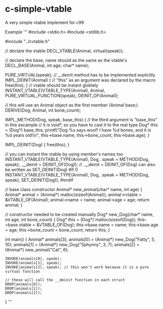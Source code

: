 # c-simple-vtable
A very simple vtable implement for c99

Example
'''
#include <stdio.h>
#include <stdlib.h>

#include "../cvtable.h"

// declare the vtable
DECL_VTABLE(Animal, virtual(speak));

// declare the base, name should as the same as the vtable's
DECL_BASE(Animal, int age; char* name);

PURE_VIRTUAL(speak);
// __deinit method has to be implemented explicitly
IMPL_DEINIT(Animal) {
	// "this" as an argument was declared by the macro
	free(this);
}
// vtable should be instant globlely
INSTANT_VTABLE(VTABLE_TYPE(Animal), Animal, PURE_VIRTUAL_FUNCTION(speak),
			   DEINIT_OF(Animal));

// this will use an Animal object as the first member (Animal base;)
DERIVE(Dog, Animal, int bone_count);

IMPL_METHOD(Dog, speak, base_this) {
	// the third argument is "base_this" in this excample
	// it is void*, so you have to cast it to the real type
	Dog* this = (Dog*) base_this;
	printf("Dog %s says woof! I have %d bones, and it is %d years old!\n",
		   this->base.name,
		   this->bone_count,
		   this->base.age);
}

IMPL_DEINIT(Dog) {
	free(this);
}

// you can instant the vtable by using member's names too
INSTANT_VTABLE(VTABLE_TYPE(Animal), Dog, .speak = METHOD(Dog, speak),
			   .__deinit = DEINIT_OF(Dog));
// .__deinit = DEINIT_OF(Dog) can also be written as SET_DEINIT(Dog)
#if 0
INSTANT_VTABLE(VTABLE_TYPE(Animal), Dog, .speak = METHOD(Dog, speak), SET_DEINIT(Dog));
#endif

// base class constructor
Animal* new_animal(char* name, int age) {
	Animal* animal = (Animal*) malloc(sizeof(Animal));
	animal->vtable = &VTABLE_OF(Animal);
	animal->name = name;
	animal->age = age;
	return animal;
}

// constructor needed to be created manually
Dog* new_Dog(char* name, int age, int bone_count) {
	Dog* this = (Dog*) malloc(sizeof(Dog));
	this->base.vtable = &VTABLE_OF(Dog);
	this->base.name = name;
	this->base.age = age;
	this->bone_count = bone_count;
	return this;
}

int main() {
	Animal* animals[3];
	animals[0] = (Animal*) new_Dog("Fatty", 5, 10);
	animals[1] = (Animal*) new_Dog("Sphynny", 3, 7);
	animals[2] = (Animal*) new_animal("Cat", 6);

	INVOKE(animals[0], speak);
	INVOKE(animals[1], speak);
	INVOKE(animals[2], speak); // this won't work because it is a pure virtual function

	// these will call the __deinit function in each struct
	DROP(animals[0]);
	DROP(animals[1]);
	DROP(animals[2]);
}
'''
